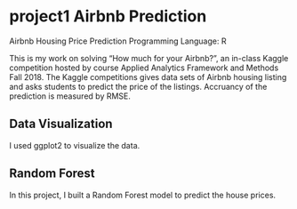 # project1 Airbnb Prediction
Airbnb Housing Price Prediction
Programming Language: R

This is my work on solving “How much for your Airbnb?”, an in-class Kaggle competition hosted by course Applied Analytics Framework and Methods Fall 2018. The Kaggle competitions gives data sets of Airbnb housing listing and asks students to predict the price of the listings. Accruancy of the prediction is measured by RMSE.

## Data Visualization
I used ggplot2 to visualize the data. 

## Random Forest
In this project, I built a Random Forest model to predict the house prices. 
